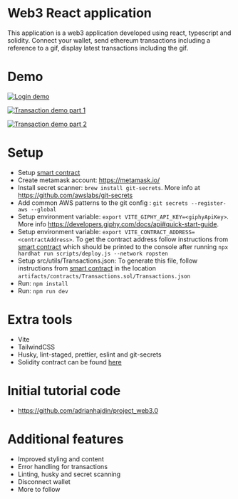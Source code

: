 # Web3 React application

This application is a web3 application developed using react, typescript and solidity. Connect your wallet, send ethereum transactions including a reference to a gif, display latest transactions including the gif.

# Demo

[![Login demo](demo/Login.gif)](demo/Login.gif)

[![Transaction demo part 1](demo/TransactionPart1.gif)](demo/TransactionPart1.gif)

[![Transaction demo part 2](demo/TransactionPart2.gif)](demo/TransactionPart2.gif)

# Setup

- Setup [smart contract](https://github.com/jamtay/solidity-hardhat-js-gif-smart-contract)
- Create metamask account: https://metamask.io/
- Install secret scanner: `brew install git-secrets`. More info at https://github.com/awslabs/git-secrets
- Add common AWS patterns to the git config : `git secrets --register-aws --global`
- Setup environment variable: `export VITE_GIPHY_API_KEY=<giphyApiKey>`. More info https://developers.giphy.com/docs/api#quick-start-guide.
- Setup environment variable: `export VITE_CONTRACT_ADDRESS=<contractAddress>`. To get the contract address follow instructions from [smart contract](https://github.com/jamtay/solidity-hardhat-js-gif-smart-contract) which should be printed to the console after running `npx hardhat run scripts/deploy.js --network ropsten`
- Setup src/utils/Transactions.json: To generate this file, follow instructions from [smart contract](https://github.com/jamtay/solidity-hardhat-js-gif-smart-contract) in the location `artifacts/contracts/Transactions.sol/Transactions.json`
- Run: `npm install`
- Run: `npm run dev`

# Extra tools

- Vite
- TailwindCSS
- Husky, lint-staged, prettier, eslint and git-secrets
- Solidity contract can be found [here](https://github.com/jamtay/solidity-hardhat-js-gif-smart-contract)

# Initial tutorial code

- https://github.com/adrianhajdin/project_web3.0

# Additional features

- Improved styling and content
- Error handling for transactions
- Linting, husky and secret scanning
- Disconnect wallet
- More to follow
